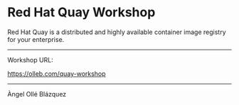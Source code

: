 # Red Hat Quay Workshop

Red Hat Quay is a distributed and highly available container image registry for your enterprise.

---
Workshop URL:

https://olleb.com/quay-workshop

---
Àngel Ollé Blázquez
